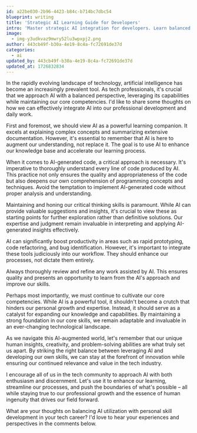 ```yaml
---
id: a22be030-2b96-4423-b84c-b714bc7dbc54
blueprint: writing
title: 'Strategic AI Learning Guide for Developers'
intro: 'Master strategic AI integration for developers. Learn balanced approaches to AI-assisted coding, critical thinking, and continuous learning.'
image:
  - img-y3udkvaz9mwry52lu3wpxpj2.png
author: 443cb49f-b30a-4e19-8c4a-fc72691de37d
categories:
  - ai
updated_by: 443cb49f-b30a-4e19-8c4a-fc72691de37d
updated_at: 1726832834
---
```

In the rapidly evolving landscape of technology, artificial intelligence has become an increasingly prevalent tool. As tech professionals, it's crucial that we approach AI with a balanced perspective, leveraging its capabilities while maintaining our core competencies. I'd like to share some thoughts on how we can effectively integrate AI into our professional development and daily work.

First and foremost, we should view AI as a powerful learning companion. It excels at explaining complex concepts and summarizing extensive documentation. However, it's essential to remember that AI is here to augment our understanding, not replace it. The goal is to use AI to enhance our knowledge base and accelerate our learning process.

When it comes to AI-generated code, a critical approach is necessary. It's imperative to thoroughly understand every line of code produced by AI. This practice not only ensures the quality and appropriateness of the code but also deepens our own comprehension of programming concepts and techniques. Avoid the temptation to implement AI-generated code without proper analysis and understanding.

Maintaining and honing our critical thinking skills is paramount. While AI can provide valuable suggestions and insights, it's crucial to view these as starting points for further exploration rather than definitive solutions. Our expertise and judgment remain invaluable in interpreting and applying AI-generated insights effectively.

AI can significantly boost productivity in areas such as rapid prototyping, code refactoring, and bug identification. However, it's important to integrate these tools judiciously into our workflow. They should enhance our processes, not dictate them entirely.

Always thoroughly review and refine any work assisted by AI. This ensures quality and presents an opportunity to learn from the AI's approach and improve our skills.

Perhaps most importantly, we must continue to cultivate our core competencies. While AI is a powerful tool, it shouldn't become a crutch that hinders our personal growth and expertise. Instead, it should serve as a catalyst for expanding our knowledge and capabilities. By maintaining a strong foundation in our core skills, we remain adaptable and invaluable in an ever-changing technological landscape.

As we navigate this AI-augmented world, let's remember that our unique human insights, creativity, and problem-solving abilities are what truly set us apart. By striking the right balance between leveraging AI and developing our own skills, we can stay at the forefront of innovation while ensuring our continued relevance and value in the tech industry.

I encourage all of us in the tech community to approach AI with both enthusiasm and discernment. Let's use it to enhance our learning, streamline our processes, and push the boundaries of what's possible – all while staying true to our professional growth and the essence of human ingenuity that drives our field forward.

What are your thoughts on balancing AI utilization with personal skill development in your tech career? I'd love to hear your experiences and perspectives in the comments below.